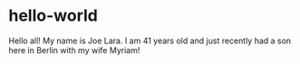 # hello-world

Hello all!  My name is Joe Lara.  I am 41 years old and just recently had a son here in Berlin with my wife Myriam!
